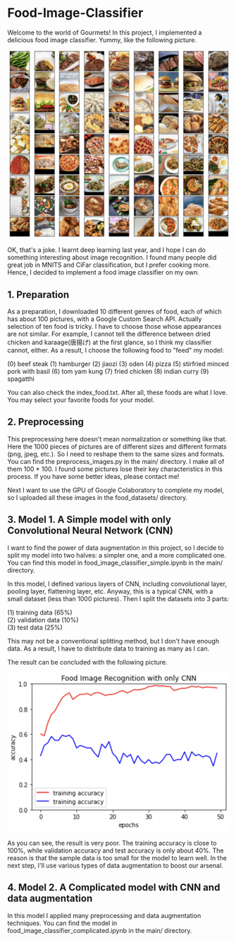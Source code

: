 # Food-Image-Classifier
Welcome to the world of Gourmets! In this project, I implemented a delicious food image classifier. Yummy, like the following picture.

![food](https://github.com/Albert-Aiqi-Zhang/Food-Image-Classifier/blob/main/images/foods.png)

OK, that's a joke. I learnt deep learning last year, and I hope I can do something interesting about image recognition. I found many people did great job in MNITS and CiFar classification, but I prefer cooking more. Hence, I decided to implement a food image classifier on my own.

## 1. Preparation
As a preparation, I downloaded 10 different genres of food, each of which has about 100 pictures, with a Google Custom Search API. Actually selection of ten food is tricky. I have to choose those whose appearances are not similar. For example, I cannot tell the difference between dried chicken and karaage(唐揚げ) at the first glance, so I think my classifier cannot, either. As a result, I choose the following food to "feed" my model:

(0) beef steak
(1) hamburger
(2) jiaozi
(3) oden
(4) pizza
(5) stirfried minced pork with basil
(6) tom yam kung
(7) fried chicken
(8) indian curry
(9) spagatthi

You can also check the index_food.txt. After all, these foods are what I love. You may select your favorite foods for your model.

## 2. Preprocessing

This preprocessing here doesn't mean normalization or something like that. Here the 1000 pieces of pictures are of different sizes and different formats (png, jpeg, etc.). So I need to reshape them to the same sizes and formats. You can find the preprocess_images.py in the main/ directory. I make all of them 100 * 100. I found some pictures lose their key characteristics in this process. If you have some better ideas, please contact me! 

Next I want to use the GPU of Google Colaboratory to complete my model, so I uploaded all these images in the food_datasets/ directory.

## 3. Model 1. A Simple model with only Convolutional Neural Network (CNN)

I want to find the power of data augmentation in this project, so I decide to split my model into two halves: a simpler one, and a more complicated one. You can find this model in food_image_classifier_simple.ipynb in the main/ directory.

In this model, I defined various layers of CNN, including convolutional layer, pooling layer, flattening layer, etc. Anyway, this is a typical CNN, with a small dataset (less than 1000 pictures). Then I split the datasets into 3 parts:   

(1) training data (65%)   
(2) validation data (10%)   
(3) test data (25%)     

This may not be a conventional splitting method, but I don't have enough data. As a result, I have to distribute data to training as many as I can.

The result can be concluded with the following picture.

![simple_result](https://github.com/Albert-Aiqi-Zhang/Food-Image-Classifier/blob/main/images/accuracy_simple_graph.png)

As you can see, the result is very poor. The training accuracy is close to 100%, while validation accuracy and test accuracy is only about 40%. The reason is that the sample data is too small for the model to learn well. In the next step, I'll use various types of data augmentation to boost our arsenal.

## 4. Model 2. A Complicated model with CNN and data augmentation

In this model I applied many preprocessing and data augmentation techniques.
You can find the model in food_image_classifier_complicated.ipynb in the main/ directory.




